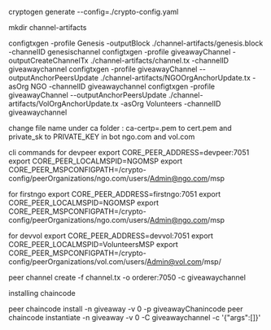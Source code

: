  cryptogen generate --config=./crypto-config.yaml


 mkdir channel-artifacts


 configtxgen -profile Genesis -outputBlock ./channel-artifacts/genesis.block -channelID genesischannel 
 configtxgen -profile giveawayChannel -outputCreateChannelTx ./channel-artifacts/channel.tx -channelID giveawaychannel
 configtxgen -profile giveawayChannel --outputAnchorPeersUpdate ./channel-artifacts/NGOOrgAnchorUpdate.tx -asOrg NGO -channelID giveawaychannel
 configtxgen -profile giveawayChannel --outputAnchorPeersUpdate ./channel-artifacts/VolOrgAnchorUpdate.tx -asOrg Volunteers -channelID giveawaychannel


 
 change file name under ca folder : ca-certp=.pem to cert.pem and private_sk to PRIVATE_KEY in bot ngo.com and vol.com


cli commands
for devpeer
export CORE_PEER_ADDRESS=devpeer:7051
export CORE_PEER_LOCALMSPID=NGOMSP
export CORE_PEER_MSPCONFIGPATH=/crypto-config/peerOrganizations/ngo.com/users/Admin@ngo.com/msp

for firstngo
export CORE_PEER_ADDRESS=firstngo:7051
export CORE_PEER_LOCALMSPID=NGOMSP
export CORE_PEER_MSPCONFIGPATH=/crypto-config/peerOrganizations/ngo.com/users/Admin@ngo.com/msp

for devvol
export CORE_PEER_ADDRESS=devvol:7051
export CORE_PEER_LOCALMSPID=VolunteersMSP
export CORE_PEER_MSPCONFIGPATH=/crypto-config/peerOrganizations/vol.com/users/Admin@vol.com/msp/

peer channel create -f channel.tx -o orderer:7050 -c giveawaychannel

installing chaincode 

peer chaincode install -n giveaway -v 0 -p giveawayChanincode
peer chaincode instantiate -n giveaway -v 0 -C giveawaychannel -c '{"args":[]}'




